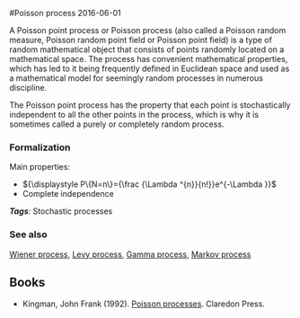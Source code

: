 
#Poisson process
2016-06-01

A Poisson point process or Poisson process (also called a Poisson random measure, Poisson random point field or Poisson point field) is a type of random mathematical object that consists of points randomly located on a mathematical space. The process has convenient mathematical properties, which has led to it being frequently defined in Euclidean space and used as a mathematical model for seemingly random processes in numerous discipline.

The Poisson point process has the property that each point is stochastically independent to all the other points in the process, which is why it is sometimes called a purely or completely random process.

### Formalization
Main properties:
* ${\displaystyle P\{N=n\}={\frac {\Lambda ^{n}}{n!}}e^{-\Lambda }}$
* Complete independence

***Tags***: Stochastic processes

### See also
[Wiener process](/wiener_process), [Levy process](/levy_process), [Gamma process](/gamma_process), [Markov process](/markov_process)
## Books
* Kingman, John Frank (1992). [Poisson processes](https://www.goodreads.com/book/show/3895949-poisson-processes). Claredon Press.


